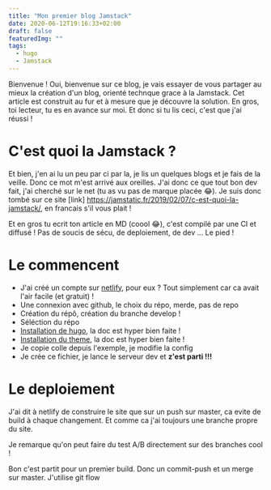 ```yaml
---
title: "Mon premier blog Jamstack"
date: 2020-06-12T19:16:33+02:00
draft: false
featuredImg: ""
tags: 
  - hugo
  - Jamstack
---
```


Bienvenue !
Oui, bienvenue sur ce blog, je vais essayer de vous partager 
au mieux la création d'un blog, orienté technque grace à la Jamstack.
Cet article est construit au fur et à mesure que je découvre la solution.
En gros, toi lecteur, tu es en avance sur moi. Et donc si tu lis ceci, c'est que j'ai réussi !

# C'est quoi la Jamstack ?

Et bien, j'en ai lu un peu par ci par la, je lis un quelques blogs et je fais de la veille.
Donc ce mot m'est arrivé aux oreilles. J'ai donc ce que tout bon dev fait, j'ai cherché sur le net
(tu as vu pas de marque placée :joy:). Je suis donc tombé sur ce site [link] https://jamstatic.fr/2019/02/07/c-est-quoi-la-jamstack/,
en francais s'il vous plait !

Et en gros tu ecrit ton article en MD (coool :joy:), c'est compilé par une CI et diffusé !
Pas de soucis de sécu, de deploiement, de dev ... Le pied !

# Le commencent

- J'ai créé un compte sur [netlify](https://www.netlify.com/), pour eux ? Tout simplement car ca avait l'air facile (et gratuit) !
- Une connexion avec github, le choix du répo, merde, pas de repo
- Création du répô, création du branche develop !
- Séléction du répo
- [Installation de hugo](https://gohugo.io/getting-started/installing/), la doc est hyper bien faite !
- [Installation du theme](https://github.com/Track3/hermit), la doc est hyper bien faite !
- Je copie colle depuis l'exemple, je modifie la config
- Je crée ce fichier, je lance le serveur dev et **z'est parti !!!**

# Le deploiement

J'ai dit à netlify de construire le site que sur un push sur master, ca evite de build à chaque changement.
Et comme ca j'ai toujours une branche propre du site.

Je remarque qu'on peut faire du test A/B directement sur des branches cool !

Bon c'est partit pour un premier build. Donc un commit-push et un merge sur master.
J'utilise git flow 